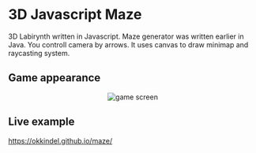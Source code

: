 # 3D Javascript Maze

3D Labirynth written in Javascript. Maze generator was written earlier in Java. You controll camera by arrows. It uses canvas to draw minimap and raycasting system.

## Game appearance

<p align="center"><img title="game screen" src="https://github.com/okkindel/Labirynth/blob/master/src/assets/screen.png?raw=true"></p>

## Live example

https://okkindel.github.io/maze/
